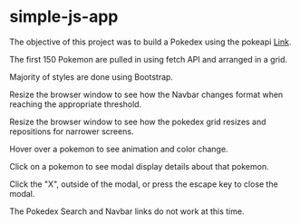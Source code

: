 # simple-js-app

The objective of this project was to build a Pokedex using the pokeapi [Link](https://pokeapi.co/).

The first 150 Pokemon are pulled in using fetch API and arranged in a grid.

Majority of styles are done using Bootstrap.

Resize the browser window to see how the Navbar changes format when reaching the appropriate threshold.

Resize the browser window to see how the pokedex grid resizes and repositions for narrower screens.

Hover over a pokemon to see animation and color change.

Click on a pokemon to see modal display details about that pokemon.

Click the "X", outside of the modal, or press the escape key to close the modal.

The Pokedex Search and Navbar links do not work at this time.

